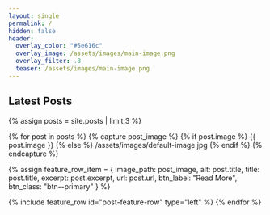 ```yaml
---
layout: single
permalink: /
hidden: false
header:
  overlay_color: "#5e616c"
  overlay_image: /assets/images/main-image.png
  overlay_filter: .8
  teaser: /assets/images/main-image.png
---
```


## Latest Posts

{% assign posts = site.posts | limit:3 %}

{% for post in posts %}
{% capture post_image %}
  {% if post.image %}
    {{ post.image }}
  {% else %}
    /assets/images/default-image.jpg
  {% endif %}
{% endcapture %}

{% assign feature_row_item = {
  image_path: post_image,
  alt: post.title,
  title: post.title,
  excerpt: post.excerpt,
  url: post.url,
  btn_label: "Read More",
  btn_class: "btn--primary"
} %}

{% include feature_row id="post-feature-row" type="left" %}
{% endfor %}